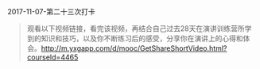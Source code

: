 2017-11-07-第二十三次打卡
> 观看以下视频链接，看完该视频，再结合自己过去28天在演讲训练营所学到的知识和技巧，以及你不断练习后的感受，分享你在演讲上的心得和体会。http://m.yxgapp.com/d/mooc/GetShareShortVideo.html?courseId=4465
